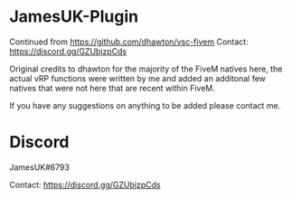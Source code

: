 # JamesUK-Plugin

Continued from https://github.com/dhawton/vsc-fivem
Contact: https://discord.gg/GZUbjzpCds

Original credits to dhawton for the majority of the FiveM natives here, the actual vRP functions were written by me and added an additonal few natives that were not here that are recent within FiveM.

If you have any suggestions on anything to be added please contact me.

# Discord

JamesUK#6793

Contact: https://discord.gg/GZUbjzpCds
